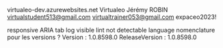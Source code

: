 
virtualeo-dev.azurewebsites.net
    Virtualeo
    Jérémy ROBIN
    virtualstudent513@gmail.com
    virtualtrainer053@gmail.com
    expaceo2023!

responsive
ARIA tab 
log visible lint
not detectable language
nomenclature pour les versions ? 
    Version : 1.0.8598.0
    ReleaseVersion : 1.0.8598.0